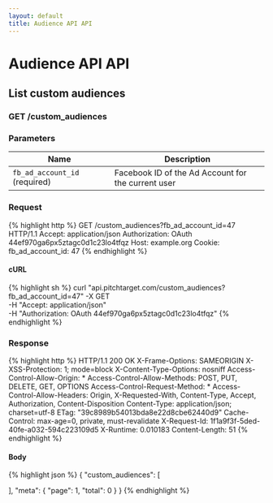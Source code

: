 ```yaml
---
layout: default
title: Audience API API
---
```


# Audience API API

## List custom audiences

### GET /custom_audiences


### Parameters

Name | Description |
-----|-------------|
`fb_ad_account_id` (required) | Facebook ID of the Ad Account for the current user |

### Request

{% highlight http %}
GET /custom_audiences?fb_ad_account_id=47 HTTP/1.1
Accept: application/json
Authorization: OAuth 44ef970ga6px5ztagc0d1c23lo4tfqz
Host: example.org
Cookie: 
fb_ad_account_id: 47
{% endhighlight %}


#### cURL

{% highlight sh %}
curl "api.pitchtarget.com/custom_audiences?fb_ad_account_id=47" -X GET \
	-H "Accept: application/json" \
	-H "Authorization: OAuth 44ef970ga6px5ztagc0d1c23lo4tfqz"
{% endhighlight %}

### Response

{% highlight http %}
HTTP/1.1 200 OK
X-Frame-Options: SAMEORIGIN
X-XSS-Protection: 1; mode=block
X-Content-Type-Options: nosniff
Access-Control-Allow-Origin: *
Access-Control-Allow-Methods: POST, PUT, DELETE, GET, OPTIONS
Access-Control-Request-Method: *
Access-Control-Allow-Headers: Origin, X-Requested-With, Content-Type, Accept, Authorization, Content-Disposition
Content-Type: application/json; charset=utf-8
ETag: "39c8989b54013bda8e22d8cbe62440d9"
Cache-Control: max-age=0, private, must-revalidate
X-Request-Id: 1f1a9f3f-5ded-40fe-a032-594c223109d5
X-Runtime: 0.010183
Content-Length: 51
{% endhighlight %}

#### Body

{% highlight json %}
{
  "custom_audiences": [

  ],
  "meta": {
    "page": 1,
    "total": 0
  }
}
{% endhighlight %}

